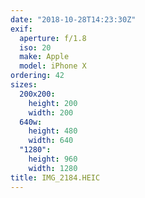 ```yaml
---
date: "2018-10-28T14:23:30Z"
exif:
  aperture: f/1.8
  iso: 20
  make: Apple
  model: iPhone X
ordering: 42
sizes:
  200x200:
    height: 200
    width: 200
  640w:
    height: 480
    width: 640
  "1280":
    height: 960
    width: 1280
title: IMG_2184.HEIC
---
```


